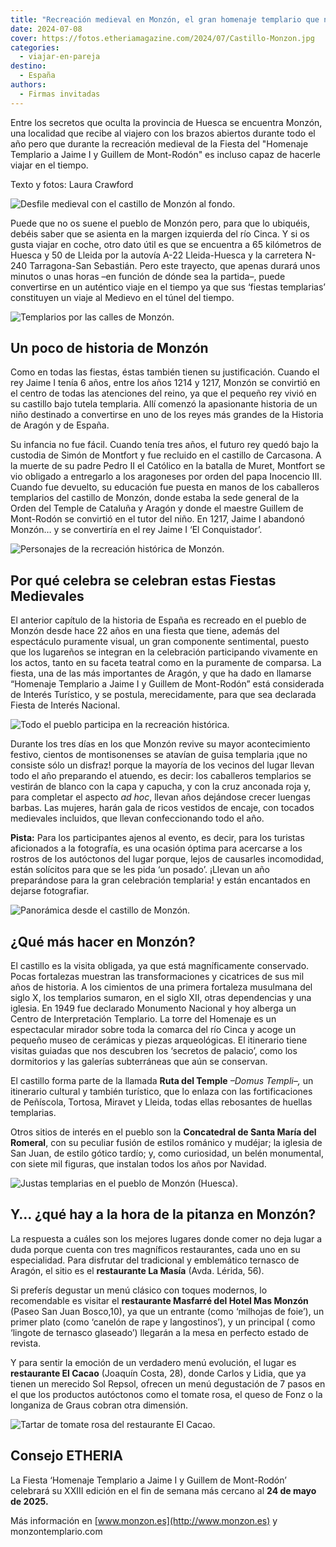```yaml
---
title: "Recreación medieval en Monzón, el gran homenaje templario que no puedes perderte"
date: 2024-07-08
cover: https://fotos.etheriamagazine.com/2024/07/Castillo-Monzon.jpg
categories: 
  - viajar-en-pareja
destino: 
  - España
authors: 
  - Firmas invitadas
---
```


Entre los secretos que oculta la provincia de Huesca se encuentra Monzón, una localidad 
que recibe al viajero con los brazos abiertos durante todo el año pero que durante la 
recreación medieval de la Fiesta del "Homenaje Templario a Jaime I y Guillem de 
Mont-Rodón" es incluso capaz de hacerle viajar en el tiempo. 

Texto y fotos: Laura Crawford 

![Desfile medieval con el castillo de Monzón al fondo.](https://fotos.etheriamagazine.com/2024/07/Castillo-Monzon.jpg "Desfile medieval con el castillo de Monzón al fondo.")

Puede que no os suene el pueblo de Monzón pero, para que lo ubiquéis, debéis saber que 
se asienta en la margen izquierda del río Cinca. Y si os gusta viajar en coche, otro 
dato útil es que se encuentra a 65 kilómetros de Huesca y 50 de Lleida por la autovía 
A-22 Lleida-Huesca y la carretera N-240 Tarragona-San Sebastián. Pero este trayecto, que 
apenas durará unos minutos o unas horas –en función de dónde sea la partida–, puede 
convertirse en un auténtico viaje en el tiempo ya que sus ‘fiestas templarias’ 
constituyen un viaje al Medievo en el túnel del tiempo. 

![Templarios por las calles de Monzón.](https://fotos.etheriamagazine.com/2024/07/Monzon-Templarios-en-la-noche.jpg "Templarios por las calles de Monzón.")

## Un poco de historia de Monzón

Como en todas las fiestas, éstas también tienen su justificación. Cuando el rey Jaime I 
tenía 6 años, entre los años 1214 y 1217, Monzón se convirtió en el centro de todas las 
atenciones del reino, ya que el pequeño rey vivió en su castillo bajo tutela templaria. 
Allí comenzó la apasionante historia de un niño destinado a convertirse en uno de los 
reyes más grandes de la Historia de Aragón y de España. 

Su infancia no fue fácil. Cuando tenía tres años, el futuro rey quedó bajo la custodia 
de Simón de Montfort y fue recluido en el castillo de Carcasona. A la muerte de su padre 
Pedro II el Católico en la batalla de Muret, Montfort se vio obligado a entregarlo a los 
aragoneses por orden del papa Inocencio III. Cuando fue devuelto, su educación fue 
puesta en manos de los caballeros templarios del castillo de Monzón, donde estaba la 
sede general de la Orden del Temple de Cataluña y Aragón y donde el maestre Guillem de 
Mont-Rodón se convirtió en el tutor del niño. En 1217, Jaime I abandonó Monzón… y se 
convertiría en el rey Jaime I ‘El Conquistador’. 

![Personajes de la recreación histórica de Monzón.](https://fotos.etheriamagazine.com/2024/07/templarios-monzon.jpg "Personajes de la recreación histórica de Monzón.")

## Por qué celebra se celebran estas Fiestas Medievales

El anterior capítulo de la historia de España es recreado en el pueblo de Monzón desde 
hace 22 años en una fiesta que tiene, además del espectáculo puramente visual, un gran 
componente sentimental, puesto que los lugareños se integran en la celebración 
participando vivamente en los actos, tanto en su faceta teatral como en la puramente de 
comparsa. La fiesta, una de las más importantes de Aragón, y que ha dado en llamarse 
“Homenaje Templario a Jaime I y Guillem de Mont-Rodón” está considerada de Interés 
Turístico, y se postula, merecidamente, para que sea declarada Fiesta de Interés 
Nacional. 

![Todo el pueblo participa en la recreación histórica.](https://fotos.etheriamagazine.com/2024/07/fiestas-monzon-pareja.jpg "Todo el pueblo participa en la recreación histórica.")

Durante los tres días en los que Monzón revive su mayor acontecimiento festivo, cientos 
de montisonenses se atavían de guisa templaria ¡que no consiste sólo un disfraz! porque 
la mayoría de los vecinos del lugar llevan todo el año preparando el atuendo, es decir: 
los caballeros templarios se vestirán de blanco con la capa y capucha, y con la cruz 
anconada roja y, para completar el aspecto _ad hoc_, llevan años dejándose crecer 
luengas barbas. Las mujeres, harán gala de ricos vestidos de encaje, con tocados 
medievales incluidos, que llevan confeccionando todo el año. 

**Pista:** Para los participantes ajenos al evento, es decir, para los turistas 
aficionados a la fotografía, es una ocasión óptima para acercarse a los rostros de los 
autóctonos del lugar porque, lejos de causarles incomodidad, están solícitos para que se 
les pida ‘un posado’. ¡Llevan un año preparándose para la gran celebración templaria! y 
están encantados en dejarse fotografiar. 

![Panorámica desde el castillo de Monzón.](https://fotos.etheriamagazine.com/2024/07/vistas-castillo-Monzon.jpg "Panorámica desde el castillo de Monzón.")

## ¿Qué más hacer en Monzón?

El castillo es la visita obligada, ya que está magníficamente conservado. Pocas 
fortalezas muestran las transformaciones y cicatrices de sus mil años de historia. A los 
cimientos de una primera fortaleza musulmana del siglo X, los templarios sumaron, en el 
siglo XII, otras dependencias y una iglesia. En 1949 fue declarado Monumento Nacional y 
hoy alberga un Centro de Interpretación Templario. La torre del Homenaje es un 
espectacular mirador sobre toda la comarca del río Cinca y acoge un pequeño museo de 
cerámicas y piezas arqueológicas. El itinerario tiene visitas guiadas que nos descubren 
los ‘secretos de palacio’, como los dormitorios y las galerías subterráneas que aún se 
conservan. 

El castillo forma parte de la llamada **Ruta del Temple** _–Domus Templi–,_ un 
itinerario cultural y también turístico, que lo enlaza con las fortificaciones de 
Peñíscola, Tortosa, Miravet y Lleida, todas ellas rebosantes de huellas templarias. 

Otros sitios de interés en el pueblo son la **Concatedral de Santa María del Romeral**, 
con su peculiar fusión de estilos románico y mudéjar; la iglesia de San Juan, de estilo 
gótico tardío; y, como curiosidad, un belén monumental, con siete mil figuras, que 
instalan todos los años por Navidad. 

![Justas templarias en el pueblo de Monzón (Huesca).](https://fotos.etheriamagazine.com/2024/07/monzon-Justas-templarias.jpg "Justas templarias en el pueblo de Monzón (Huesca).")

## Y… ¿qué hay a la hora de la pitanza en Monzón?

La respuesta a cuáles son los mejores lugares donde comer no deja lugar a duda porque 
cuenta con tres magníficos restaurantes, cada uno en su especialidad. Para disfrutar del 
tradicional y emblemático ternasco de Aragón, el sitio es el **restaurante La Masía** 
(Avda. Lérida, 56). 

Si preferís degustar un menú clásico con toques modernos, lo recomendable es visitar el 
**restaurante Masfarré del Hotel Mas Monzón** (Paseo San Juan Bosco,10), ya que un 
entrante (como ‘milhojas de foie’), un primer plato (como ‘canelón de rape y 
langostinos’), y un principal ( como ‘lingote de ternasco glaseado’) llegarán a la mesa 
en perfecto estado de revista. 

Y para sentir la emoción de un verdadero menú evolución, el lugar es **restaurante El 
Cacao** (Joaquín Costa, 28), donde Carlos y Lidia, que ya tienen un merecido Sol Repsol, 
ofrecen un menú degustación de 7 pasos en el que los productos autóctonos como el tomate 
rosa, el queso de Fonz o la longaniza de Graus cobran otra dimensión. 

![Tartar de tomate rosa del restaurante El Cacao.](https://fotos.etheriamagazine.com/2024/07/tartar-de-Tomate-Rosa.jpg "Tartar de tomate rosa del restaurante El Cacao.")

## Consejo ETHERIA

La Fiesta ‘Homenaje Templario a Jaime I y Guillem de Mont-Rodón’ celebrará su XXIII 
edición en el fin de semana más cercano al **24 de mayo de 2025.** 

Más información en [www.monzon.es](http://www.monzon.es) y monzontemplario.com
